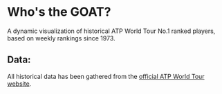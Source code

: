 # Who's the GOAT?

A dynamic visualization of historical ATP World Tour No.1 ranked players, based on weekly rankings since 1973.

## Data:

All historical data has been gathered from the [official ATP World Tour website](https://www.atptour.com/en/rankings/singles).



